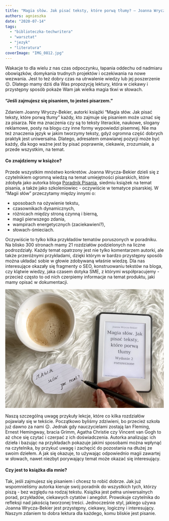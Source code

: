 ```yaml
---
title: "Magia słów. Jak pisać teksty, które porwą tłumy? – Joanna Wrycza-Bekier"
authors: agnieszka
date: "2020-07-14"
tags:
  - "biblioteczka-techwritera"
  - "warsztat"
  - "jezyk"
  - "literatura"
coverImage: "IMG_0812.jpg"
---
```


Wakacje to dla wielu z nas czas odpoczynku, łapania oddechu od nadmiaru
obowiązków, domykania trudnych projektów i oczekiwania na nowe wezwania. Jest to
też dobry czas na utrwalenie wiedzy lub jej poszerzenie 😉. Dlatego mamy dziś
dla Was propozycję lektury, która w ciekawy i przystępny sposób pokaże Wam jak
wielka magia tkwi w słowach.

<!--truncate-->

#### “Jeśli zajmujesz się pisaniem, to jesteś pisarzem.”

Zdaniem Joanny Wryczy-Bekier, autorki książki “Magia słów. Jak pisać teksty,
które porwą tłumy” każdy, kto zajmuje się pisaniem może uznać się za pisarza.
Nie ma znaczenia czy są to teksty literackie, naukowe, slogany reklamowe, posty
na blogu czy inne formy wypowiedzi pisemnej. Nie ma też znaczenia język w jakim
tworzymy teksty, gdyż ogromna część dobrych praktyk jest uniwersalna. Dlatego,
adresatem omawianej pozycji może być każdy, dla kogo ważne jest by pisać
poprawnie, ciekawie, zrozumiale, a przede wszystkim, na temat.

#### Co znajdziemy w książce?

Przede wszystkim mnóstwo konkretów. Joanna Wrycza-Bekier dzieli się z
czytelnikiem ogromną wiedzą na temat umiejętności pisarskich, które zdobyła jako
autorka bloga [Poradnik Pisania](http://poradnikpisania.pl/), siedmiu książek na
temat pisania, a także jako szkoleniowiec - oczywiście w tematyce pisarskiej. W
“Magii słów” przeczytamy między innymi o:

- sposobach na ożywienie tekstu,
- czasownikach dynamicznych,
- różnicach między stroną czynną i bierną,
- magii pierwszego zdania,
- wampirach energetycznych (zaciekawieni?),
- słowach-śmieciach.

Oczywiście to tylko kilka przykładów tematów poruszonych w poradniku. Na blisko
300 stronach mamy 21 rozdziałów podzielonych na liczne podrozdziały. Każdy temat
opatrzony jest nie tylko komentarzem autorki, ale także przeróżnymi przykładami,
dzięki którym w bardzo przystępny sposób można układać sobie w głowie zdobywaną
właśnie wiedzę. Dla nas interesujące okazały się fragmenty o SEO, konstruowaniu
tekstów na bloga, czy klątwie wiedzy, jaka czasem dotyka SME, z którymi
współpracujemy - przecież często to od nich czerpiemy informacje na temat
produktu, jaki mamy opisać w dokumentacji.

![](images/IMG_0813.jpg)

Naszą szczególną uwagę przykuły lekcje, które co kilka rozdziałów pojawiały się
w tekście. Początkowo byliśmy zdziwieni, bo przecież szkoła już dawno za nami
😉. Jednak gdy nauczycielami zostają Ian Fleming, Ernest Hemingway, bracia
Grimm, Agatha Christie czy Vincent van Gogh to aż chce się czytać i czerpać z
ich doświadczenia. Autorka analizując ich dzieła i bazując na przykładach
pokazuje jakimi sposobami można wpłynąć na czytelnika, by przykuć uwagę i
zachęcić do pozostania na dłużej ze swoim dziełem. A jak się okazuje, to
używając odpowiednio magii zawartej w słowach, nawet niezbyt porywający temat
może okazać się interesujący.

#### Czy jest to książka dla mnie?

Tak, jeśli zajmujesz się pisaniem i chcesz to robić dobrze. Jak już
wspomnieliśmy autorka kieruje swój poradnik do wszystkich tych, którzy piszą -
bez względu na rodzaj tekstu. Książka jest pełna uniwersalnych porad,
przykładów, ciekawych cytatów i anegdot. Prowokuje czytelnika do refleksji nad
jakością tworzonej treści. Jednocześnie styl, jakiego używa Joanna Wrycza-Bekier
jest przystępny, ciekawy, logiczny i interesujący. Naszym zdaniem to dobra
lektura dla każdego, komu bliskie jest pisanie.
